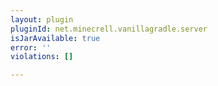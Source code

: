 ```yaml
---
layout: plugin
pluginId: net.minecrell.vanillagradle.server
isJarAvailable: true
error: ''
violations: []

---
```

